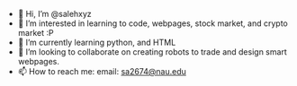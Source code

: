 - 👋 Hi, I’m @salehxyz
- 👀 I’m interested in learning to code, webpages, stock market, and crypto market :P
- 🌱 I’m currently learning python, and HTML
- 💞️ I’m looking to collaborate on creating robots to trade and design smart webpages.
- 📫 How to reach me: email: sa2674@nau.edu

<!---
salehxyz/salehxyz is a ✨ special ✨ repository because its `README.md` (this file) appears on your GitHub profile.
You can click the Preview link to take a look at your changes.
--->
